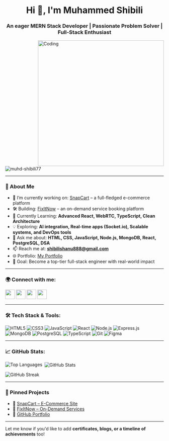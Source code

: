 <h1 align="center">Hi 👋, I'm Muhammed Shibili</h1>
<h3 align="center">An eager MERN Stack Developer | Passionate Problem Solver | Full-Stack Enthusiast</h3>

<img align="right" alt="Coding" width="400" src="https://imgs.search.brave.com/11DWmFu-wB27zXlC92RMaKEh4KfeVHnsvgzvxuQRMz8/rs:fit:860:0:0:0/g:ce/aHR0cHM6Ly9naWZk/Yi5jb20vaW1hZ2Vz/L2hpZ2gvYW5pbWF0/ZWQtbWFuLWNvbXB1/dGVyLWNvZGluZy1u/YWU2bWVjMzc4bHNn/MWkzLmdpZg.gif" />

<p align="left"> <img src="https://komarev.com/ghpvc/?username=muhd-shibili77&label=Profile%20views&color=0e75b6&style=flat" alt="muhd-shibili77" /> </p>

---

### 🚀 About Me

- 🔭 I’m currently working on: [SnapCart](https://snapcart.click) – a full-fledged e-commerce platform  
- 🛠️ Building: [FixItNow](https://fixitnow.click) – an on-demand service booking platform  
- 🌱 Currently Learning: **Advanced React, WebRTC, TypeScript, Clean Architecture**  
- 💡 Exploring: **AI integration, Real-time apps (Socket.io), Scalable systems, and DevOps tools**  
- 💬 Ask me about: **HTML, CSS, JavaScript, Node.js, MongoDB, React, PostgreSQL, DSA**  
- 📫 Reach me at: **shibilishanu888@gmail.com**  
- 🌐 Portfolio: [My Portfolio](https://shibili888.github.io/Muhd_Shibili)  
- 🎯 Goal: Become a top-tier full-stack engineer with real-world impact  

---

### 🌍 Connect with me:
<p align="left">
<a href="https://linkedin.com/in/muhammedshibili" target="blank"><img src="https://raw.githubusercontent.com/rahuldkjain/github-profile-readme-generator/master/src/images/icons/Social/linked-in-alt.svg" width="30" /></a>
<a href="https://fb.com/shibili shanu" target="blank"><img src="https://raw.githubusercontent.com/rahuldkjain/github-profile-readme-generator/master/src/images/icons/Social/facebook.svg" width="30" /></a>
<a href="https://www.youtube.com/c/muhammedshibili" target="blank"><img src="https://raw.githubusercontent.com/rahuldkjain/github-profile-readme-generator/master/src/images/icons/Social/youtube.svg" width="30" /></a>
<a href="https://www.leetcode.com/muhd_shibili" target="blank"><img src="https://raw.githubusercontent.com/rahuldkjain/github-profile-readme-generator/master/src/images/icons/Social/leet-code.svg" width="30" /></a>
</p>

---

### 🛠️ Tech Stack & Tools:

![HTML5](https://img.shields.io/badge/HTML5-E34F26?logo=html5&logoColor=white&style=flat)
![CSS3](https://img.shields.io/badge/CSS3-1572B6?logo=css3&logoColor=white&style=flat)
![JavaScript](https://img.shields.io/badge/JavaScript-F7DF1E?logo=javascript&logoColor=black&style=flat)
![React](https://img.shields.io/badge/React-20232A?logo=react&logoColor=61DAFB&style=flat)
![Node.js](https://img.shields.io/badge/Node.js-339933?logo=nodedotjs&logoColor=white&style=flat)
![Express.js](https://img.shields.io/badge/Express.js-000000?logo=express&logoColor=white&style=flat)
![MongoDB](https://img.shields.io/badge/MongoDB-4EA94B?logo=mongodb&logoColor=white&style=flat)
![PostgreSQL](https://img.shields.io/badge/PostgreSQL-336791?logo=postgresql&logoColor=white&style=flat)
![TypeScript](https://img.shields.io/badge/TypeScript-007ACC?logo=typescript&logoColor=white&style=flat)
![Git](https://img.shields.io/badge/Git-F05032?logo=git&logoColor=white&style=flat)
![Figma](https://img.shields.io/badge/Figma-F24E1E?logo=figma&logoColor=white&style=flat)

---

### 📈 GitHub Stats:

<p><img align="left" src="https://github-readme-stats.vercel.app/api/top-langs?username=muhd-shibili77&show_icons=true&locale=en&layout=compact" alt="Top Languages" /></p>

<p>&nbsp;<img align="center" src="https://github-readme-stats.vercel.app/api?username=muhd-shibili77&show_icons=true&locale=en" alt="GitHub Stats" /></p>

<p><img align="center" src="https://github-readme-streak-stats.herokuapp.com/?user=muhd-shibili77&" alt="GitHub Streak" /></p>

---

### 📌 Pinned Projects

- 🔗 [SnapCart – E-Commerce Site](https://snapcart.click)  
- 🔗 [FixItNow – On-Demand Services](https://fixitnow.click)  
- 🔗 [GitHub Portfolio](https://shibili888.github.io/Muhd_Shibili)  

---

Let me know if you'd like to add **certificates, blogs, or a timeline of achievements** too!
